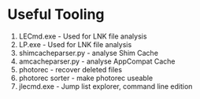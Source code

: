 # Useful Tooling

1. LECmd.exe - Used for LNK file analysis
2. LP.exe - Used for LNK file analysis
3. shimcacheparser.py - analyse Shim Cache
4. amcacheparser.py - analyse AppCompat Cache
5. photorec - recover deleted files
6. photorec sorter - make photorec useable
7. jlecmd.exe - Jump list explorer, command line edition
